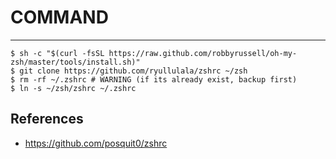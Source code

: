# COMMAND
---
```shell
$ sh -c "$(curl -fsSL https://raw.github.com/robbyrussell/oh-my-zsh/master/tools/install.sh)"
$ git clone https://github.com/ryullulala/zshrc ~/zsh
$ rm -rf ~/.zshrc # WARNING (if its already exist, backup first)
$ ln -s ~/zsh/zshrc ~/.zshrc
```


## References
- https://github.com/posquit0/zshrc